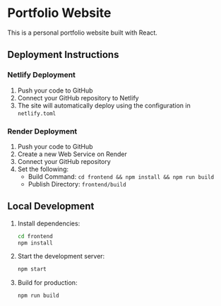 # Portfolio Website

This is a personal portfolio website built with React.

## Deployment Instructions

### Netlify Deployment

1. Push your code to GitHub
2. Connect your GitHub repository to Netlify
3. The site will automatically deploy using the configuration in `netlify.toml`

### Render Deployment

1. Push your code to GitHub
2. Create a new Web Service on Render
3. Connect your GitHub repository
4. Set the following:
   - Build Command: `cd frontend && npm install && npm run build`
   - Publish Directory: `frontend/build`

## Local Development

1. Install dependencies:

   ```bash
   cd frontend
   npm install
   ```

2. Start the development server:

   ```bash
   npm start
   ```

3. Build for production:
   ```bash
   npm run build
   ```
